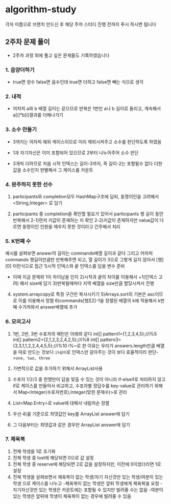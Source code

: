 # algorithm-study
각자 이름으로 브렌치 만드신 후 해당 주차 스터디 진행 전까지 푸시 하시면 됩니다  

## 2주차 문제 풀이

- 2주차 과정 외에 풀고 싶은 문제들도 기록하였습니다

### 1. 음양더하기

- true면 양수 false면 음수인데 true면 더하고 false면 빼는 식으로 생각

### 2. 내적

- 어차피 a와 b 배열 길이는 같으므로 반복은 1번만 a나 b 길이로 돌리고,
계속해서 a[i]*b[i]결과를 더해나가기

### 3. 소수 만들기

- 3까지는 어차피 예외 케이스이므로 미리 제외시켜주고 소수를 판단하도록 하였음
- 1과 자기자신은 이미 포함되어 있으므로 2부터 나누어주어 소수 판단

- 3개씩 더하므로 처음 시작 인덱스는 길이-3까지, 즉 길이-2는 포함될수 없다
더한 값을 소수인지 판별해서 그 케이스를 카운트

### 4. 완주하지 못한 선수

1) participants와 completion모두 HashMap구조에 담되, 동명이인을 고려해서 <String,Integer>
로 담기

2) participants 중 completion을 확인할 필요가 있어서 participants 행 길이 동안 반복해서
2-1)먼저 키값이 존재하는 지 확인
2-2)키값이 존재하지만 value값이 다르면 동명이인 인원을 채우지 못한 것이라고 간주해서
처리

### 5. K번째 수

예시를 살펴보면 answer의 길이는 commands배열 길이과 같다
그리고 어차피 commands 행길이만큼만 반복해주면 되고, 열 길이가 3으로 그렇게 길지
않아서 [행][0] 이런식으로 접근
1)시작 인덱스와 끝 인덱스를 담을 변수 준비
- 이때 지금 문제와 1이 차이남을 인지
2)시작과 끝의 차이를 이용해서 +1(인덱스 고려) 해서 size에 담기
3)반복될때마다 지역 배열을 size만큼 할당시켜서 진행
4) system.arraycopy로 특정 구간만 복사시키기
5)Arrays.sort의 기본은 asc이므로 이를 이용해서 정렬
6)commands[행][2]-1을 정렬된 배열의 k에 적용해서 k번째 수가져와서 answer배열에 추가

### 6. 모의고사

1) 1번, 2번, 3번 수포자의 패턴은 아래와 같다
        int[] pattern1={1,2,3,4,5};//i%5
        int[] pattern2={2,1,2,3,2,4,2,5};//i%8
        int[] pattern3={3,3,1,1,2,2,4,4,5,5};//i%10
i%~로 한 이유는 우리가 answers.length만큼 배열을 따로 만드는 것보다
`i%길이`로 인덱스만 갈아주는 것이 보다 효율적이라 판단->`one, two, three`

2) 가변적으로 값을 추가하기 위해서 ArrayList사용

3) 수포자 1/2/3 중 한명만이 답을 맞출 수 있는 것이 아니라 if-elseif로 처리하지 않고
if로 케이스를 만들어서 비교하고, 수포자별 정답수를 key-value로 관리하기 위해서
Map<Integer(수포자번호),Integer(맞힌 문제수)>로 관리

4) List<Map.Entry>로 value에 대해서 내림차순 정렬

5) 우선 4)를 기준으로 최댓값인 key를 ArrayList<Integer> answer에 담기

6) 그 다음부터는 최댓값과 같은 경우만   ArrayList<Integer> answer에 담기

### 7. 체육복

1) 전체 학생을 1로 초기화
2) 전체 학생 중 lost에 해당되면 0으로 값 설정
3) 전체 학생 중 reserve에 해당되면 2로 값을 설정하지만, 이전에 0이었더라면
1로 설정
4) 전체 학생을 살펴보면서 체육복이 없는 학생/자기 자신것만 있는 학생/여분이 있는 학생
으로 케이스를 나누고
-체육복이 없는 학생은 앞뒤 학생에게 체육복을 요청
-자기자신것만 있는 학생은 카운트에는 포함될 수 있지만 빌려줄 수는 없음
-여분이 있는 학생은 앞뒤에 학생이 체육복이 없는 경우에 빌려줄 수 있음
